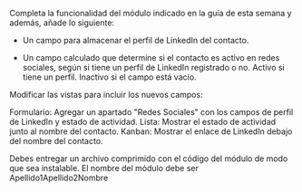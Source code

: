 Completa la funcionalidad del módulo indicado en la guía de esta semana y además, añade lo siguiente:

- Un campo para almacenar el perfil de LinkedIn del contacto.

- Un campo calculado que determine si el contacto es activo en redes sociales, según si tiene un perfil de LinkedIn registrado o no. Activo si tiene un perfil.
Inactivo si el campo está vacío.

Modificar las vistas para incluir los nuevos campos:

Formulario: Agregar un apartado "Redes Sociales" con los campos de perfil de LinkedIn y estado de actividad.
Lista: Mostrar el estado de actividad junto al nombre del contacto.
Kanban: Mostrar el enlace de LinkedIn debajo del nombre del contacto.

Debes entregar un archivo comprimido con el código del módulo de modo que sea instalable. El nombre del módulo debe ser Apellido1Apellido2Nombre

